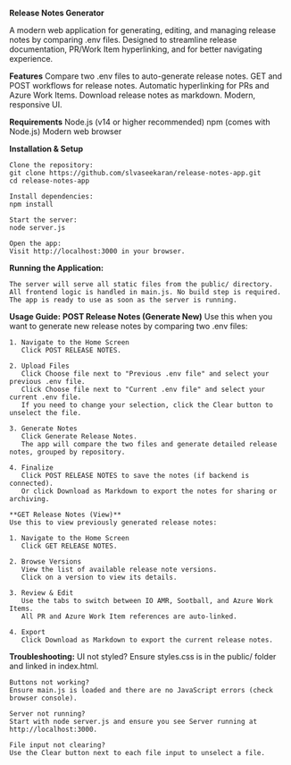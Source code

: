 **Release Notes Generator**

A modern web application for generating, editing, and managing release notes by comparing .env files. Designed to streamline release documentation, PR/Work Item hyperlinking, and for better navigating experience.

**Features**
    Compare two .env files to auto-generate release notes.
    GET and POST workflows for release notes.
    Automatic hyperlinking for PRs and Azure Work Items.
    Download release notes as markdown.
    Modern, responsive UI.

**Requirements**
    Node.js (v14 or higher recommended)
    npm (comes with Node.js)
    Modern web browser

**Installation & Setup**

    Clone the repository:
    git clone https://github.com/slvaseekaran/release-notes-app.git
    cd release-notes-app

    Install dependencies:
    npm install

    Start the server:
    node server.js

    Open the app:
    Visit http://localhost:3000 in your browser.

**Running the Application:**

    The server will serve all static files from the public/ directory.
    All frontend logic is handled in main.js. No build step is required.
    The app is ready to use as soon as the server is running.


**Usage Guide:**
    **POST Release Notes (Generate New)**
    Use this when you want to generate new release notes by comparing two .env files:

    1. Navigate to the Home Screen
       Click POST RELEASE NOTES.

    2. Upload Files
       Click Choose file next to "Previous .env file" and select your previous .env file.
       Click Choose file next to "Current .env file" and select your current .env file.
       If you need to change your selection, click the Clear button to unselect the file.

    3. Generate Notes
       Click Generate Release Notes.
       The app will compare the two files and generate detailed release notes, grouped by repository.

    4. Finalize
       Click POST RELEASE NOTES to save the notes (if backend is connected).
       Or click Download as Markdown to export the notes for sharing or archiving.

    **GET Release Notes (View)**
    Use this to view previously generated release notes:

    1. Navigate to the Home Screen
       Click GET RELEASE NOTES.

    2. Browse Versions
       View the list of available release note versions.
       Click on a version to view its details.

    3. Review & Edit
       Use the tabs to switch between IO AMR, Sootball, and Azure Work Items.
       All PR and Azure Work Item references are auto-linked.

    4. Export
       Click Download as Markdown to export the current release notes.

**Troubleshooting:**
    UI not styled?
    Ensure styles.css is in the public/ folder and linked in index.html.

    Buttons not working?
    Ensure main.js is loaded and there are no JavaScript errors (check browser console).

    Server not running?
    Start with node server.js and ensure you see Server running at http://localhost:3000.

    File input not clearing?
    Use the Clear button next to each file input to unselect a file.
